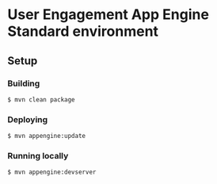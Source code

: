 # User Engagement App Engine Standard environment

## Setup

### Building

    $ mvn clean package
  
### Deploying

	$ mvn appengine:update
    
### Running locally

    $ mvn appengine:devserver